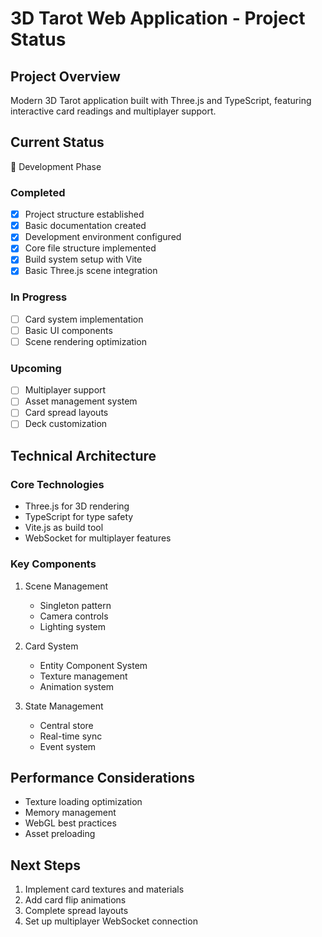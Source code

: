 # 3D Tarot Web Application - Project Status

## Project Overview
Modern 3D Tarot application built with Three.js and TypeScript, featuring interactive card readings and multiplayer support.

## Current Status
🚀 Development Phase

### Completed
- [x] Project structure established
- [x] Basic documentation created
- [x] Development environment configured
- [x] Core file structure implemented
- [x] Build system setup with Vite
- [x] Basic Three.js scene integration

### In Progress
- [ ] Card system implementation
- [ ] Basic UI components
- [ ] Scene rendering optimization

### Upcoming
- [ ] Multiplayer support
- [ ] Asset management system
- [ ] Card spread layouts
- [ ] Deck customization

## Technical Architecture

### Core Technologies
- Three.js for 3D rendering
- TypeScript for type safety
- Vite.js as build tool
- WebSocket for multiplayer features

### Key Components
1. Scene Management
   - Singleton pattern
   - Camera controls
   - Lighting system

2. Card System
   - Entity Component System
   - Texture management
   - Animation system

3. State Management
   - Central store
   - Real-time sync
   - Event system

## Performance Considerations
- Texture loading optimization
- Memory management
- WebGL best practices
- Asset preloading

## Next Steps
1. Implement card textures and materials
2. Add card flip animations
3. Complete spread layouts
4. Set up multiplayer WebSocket connection